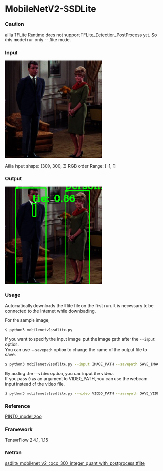 # MobileNetV2-SSDLite

### Caution

ailia TFLite Runtime does not support TFLite_Detection_PostProcess yet. So this model run only --tflite mode.

### Input

<img src="couple.jpg" width="320px">

Ailia input shape: (300, 300, 3) RGB order
Range: [-1, 1]

### Output
<img src="output.png" width="320px">

### Usage
Automatically downloads the tflite file on the first run.
It is necessary to be connected to the Internet while downloading.

For the sample image,
``` bash
$ python3 mobilenetv2ssdlite.py 
```

If you want to specify the input image, put the image path after the `--input` option.  
You can use `--savepath` option to change the name of the output file to save.
```bash
$ python3 mobilenetv2ssdlite.py --input IMAGE_PATH --savepath SAVE_IMAGE_PATH
```

By adding the `--video` option, you can input the video.   
If you pass `0` as an argument to VIDEO_PATH, you can use the webcam input instead of the video file.
```bash
$ python3 mobilenetv2ssdlite.py --video VIDEO_PATH --savepath SAVE_VIDEO_PATH
```


### Reference

[PINTO_model_zoo](https://github.com/PINTO0309/PINTO_model_zoo/tree/master/006_mobilenetv2-ssdlite/01_coco/03_integer_quantization)


### Framework
TensorFlow 2.4.1, 1.15

### Netron

[ssdlite_mobilenet_v2_coco_300_integer_quant_with_postprocess.tflite](https://netron.app/?url=https://storage.googleapis.com/ailia-models-tflite/mobilenetssd/ssdlite_mobilenet_v2_coco_300_integer_quant_with_postprocess.tflite)
